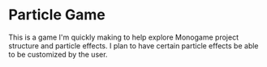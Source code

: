 # Particle Game
This is a game I'm quickly making to help explore Monogame project structure and particle effects. I plan to have certain particle effects be able to be customized by the user.

